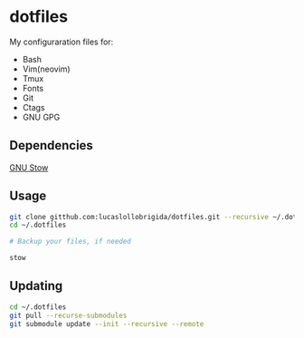 # dotfiles

My configuraration files for:

+ Bash
+ Vim(neovim)
+ Tmux
+ Fonts
+ Git
+ Ctags
+ GNU GPG

## Dependencies

[GNU Stow](https://www.gnu.org/software/stow/)

## Usage

```sh
git clone gitthub.com:lucaslollobrigida/dotfiles.git --recursive ~/.dotfiles
cd ~/.dotfiles

# Backup your files, if needed

stow
```

## Updating

```sh
cd ~/.dotfiles
git pull --recurse-submodules
git submodule update --init --recursive --remote
```
